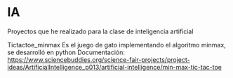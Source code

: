 # IA
Proyectos que he realizado para la clase de inteligencia artificial

Tictactoe_minmax
Es el juego de gato implementando el algoritmo minmax, se desarrolló en python
Documentación: https://www.sciencebuddies.org/science-fair-projects/project-ideas/ArtificialIntelligence_p013/artificial-intelligence/min-max-tic-tac-toe
